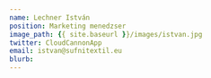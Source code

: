 ```yaml
---
name: Lechner István
position: Marketing menedzser
image_path: {{ site.baseurl }}/images/istvan.jpg
twitter: CloudCannonApp
email: istvan@sufnitextil.eu
blurb: 
---
```


